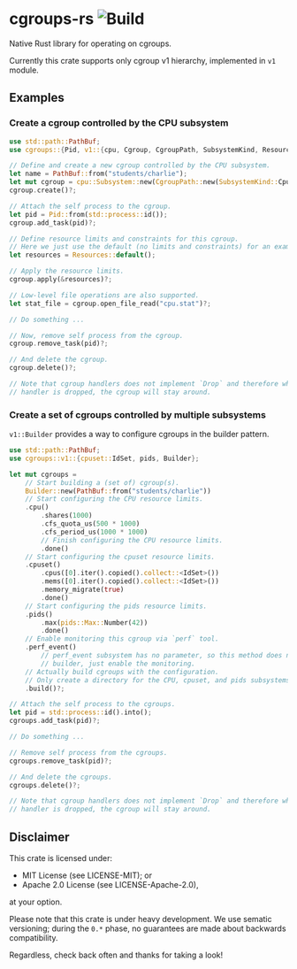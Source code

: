 # cgroups-rs ![Build](https://travis-ci.org/levex/cgroups-rs.svg?branch=master)

Native Rust library for operating on cgroups.

Currently this crate supports only cgroup v1 hierarchy, implemented in `v1` module.

## Examples

### Create a cgroup controlled by the CPU subsystem

```rust
use std::path::PathBuf;
use cgroups::{Pid, v1::{cpu, Cgroup, CgroupPath, SubsystemKind, Resources}};

// Define and create a new cgroup controlled by the CPU subsystem.
let name = PathBuf::from("students/charlie");
let mut cgroup = cpu::Subsystem::new(CgroupPath::new(SubsystemKind::Cpu, name));
cgroup.create()?;

// Attach the self process to the cgroup.
let pid = Pid::from(std::process::id());
cgroup.add_task(pid)?;

// Define resource limits and constraints for this cgroup.
// Here we just use the default (no limits and constraints) for an example.
let resources = Resources::default();

// Apply the resource limits.
cgroup.apply(&resources)?;

// Low-level file operations are also supported.
let stat_file = cgroup.open_file_read("cpu.stat")?;

// Do something ...

// Now, remove self process from the cgroup.
cgroup.remove_task(pid)?;

// And delete the cgroup.
cgroup.delete()?;

// Note that cgroup handlers does not implement `Drop` and therefore when the
// handler is dropped, the cgroup will stay around.
```

### Create a set of cgroups controlled by multiple subsystems

`v1::Builder` provides a way to configure cgroups in the builder pattern.

```rust
use std::path::PathBuf;
use cgroups::v1::{cpuset::IdSet, pids, Builder};

let mut cgroups =
    // Start building a (set of) cgroup(s).
    Builder::new(PathBuf::from("students/charlie"))
    // Start configuring the CPU resource limits.
    .cpu()
        .shares(1000)
        .cfs_quota_us(500 * 1000)
        .cfs_period_us(1000 * 1000)
        // Finish configuring the CPU resource limits.
        .done()
    // Start configuring the cpuset resource limits.
    .cpuset()
        .cpus([0].iter().copied().collect::<IdSet>())
        .mems([0].iter().copied().collect::<IdSet>())
        .memory_migrate(true)
        .done()
    // Start configuring the pids resource limits.
    .pids()
        .max(pids::Max::Number(42))
        .done()
    // Enable monitoring this cgroup via `perf` tool.
    .perf_event()
        // perf_event subsystem has no parameter, so this method does not return a subsystem
        // builder, just enable the monitoring.
    // Actually build cgroups with the configuration.
    // Only create a directory for the CPU, cpuset, and pids subsystems.
    .build()?;

// Attach the self process to the cgroups.
let pid = std::process::id().into();
cgroups.add_task(pid)?;

// Do something ...

// Remove self process from the cgroups.
cgroups.remove_task(pid)?;

// And delete the cgroups.
cgroups.delete()?;

// Note that cgroup handlers does not implement `Drop` and therefore when the
// handler is dropped, the cgroup will stay around.
```

## Disclaimer

This crate is licensed under:

- MIT License (see LICENSE-MIT); or
- Apache 2.0 License (see LICENSE-Apache-2.0),

at your option.

Please note that this crate is under heavy development.
We use sematic versioning; during the `0.*` phase, no guarantees are made about
backwards compatibility.

Regardless, check back often and thanks for taking a look!
